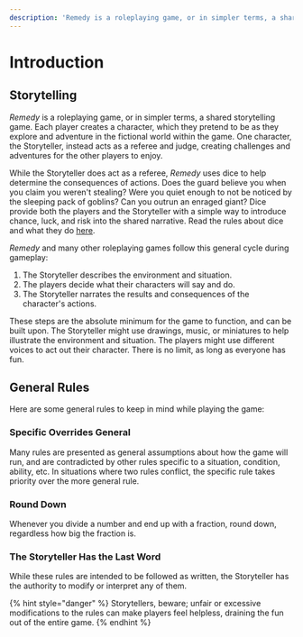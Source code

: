 ```yaml
---
description: 'Remedy is a roleplaying game, or in simpler terms, a shared storytelling game.'
---
```


# Introduction

## Storytelling

_Remedy_ is a roleplaying game, or in simpler terms, a shared storytelling game. Each player creates a character, which they pretend to be as they explore and adventure in the fictional world within the game. One character, the Storyteller, instead acts as a referee and judge, creating challenges and adventures for the other players to enjoy.

While the Storyteller does act as a referee, _Remedy_ uses dice to help determine the consequences of actions. Does the guard believe you when you claim you weren't stealing? Were you quiet enough to not be noticed by the sleeping pack of goblins? Can you outrun an enraged giant? Dice provide both the players and the Storyteller with a simple way to introduce chance, luck, and risk into the shared narrative. Read the rules about dice and what they do [here](game-rules/success-and-failure.md).

_Remedy_ and many other roleplaying games follow this general cycle during gameplay:

1. The Storyteller describes the environment and situation.
2. The players decide what their characters will say and do.
3. The Storyteller narrates the results and consequences of the character's actions.

These steps are the absolute minimum for the game to function, and can be built upon. The Storyteller might use drawings, music, or miniatures to help illustrate the environment and situation. The players might use different voices to act out their character. There is no limit, as long as everyone has fun.

## General Rules

Here are some general rules to keep in mind while playing the game:

### Specific Overrides General

Many rules are presented as general assumptions about how the game will run, and are contradicted by other rules specific to a situation, condition, ability, etc. In situations where two rules conflict, the specific rule takes priority over the more general rule.

### Round Down

Whenever you divide a number and end up with a fraction, round down, regardless how big the fraction is.

### The Storyteller Has the Last Word

While these rules are intended to be followed as written, the Storyteller has the authority to modify or interpret any of them. 

{% hint style="danger" %}
Storytellers, beware; unfair or excessive modifications to the rules can make players feel helpless, draining the fun out of the entire game.
{% endhint %}


